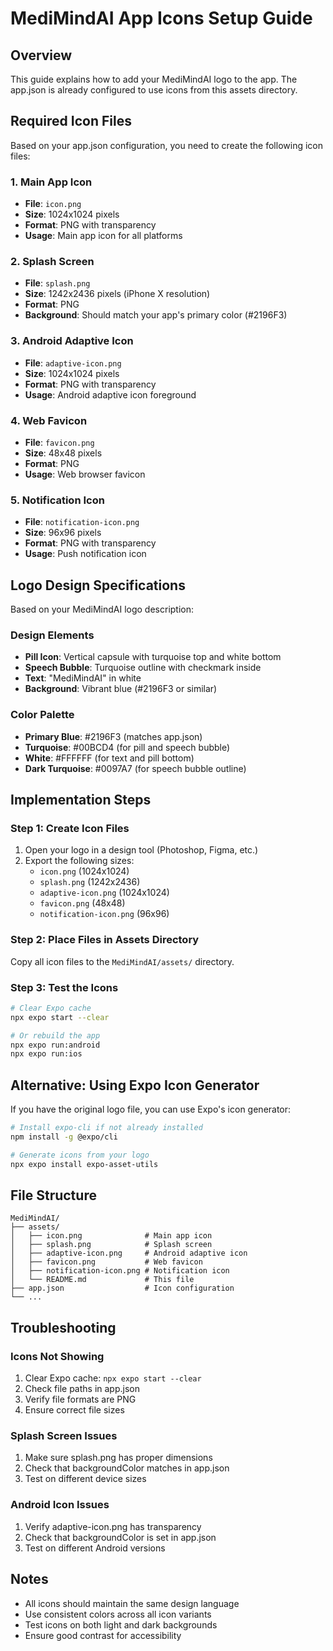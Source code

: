 # MediMindAI App Icons Setup Guide

## Overview
This guide explains how to add your MediMindAI logo to the app. The app.json is already configured to use icons from this assets directory.

## Required Icon Files

Based on your app.json configuration, you need to create the following icon files:

### 1. Main App Icon
- **File**: `icon.png`
- **Size**: 1024x1024 pixels
- **Format**: PNG with transparency
- **Usage**: Main app icon for all platforms

### 2. Splash Screen
- **File**: `splash.png`
- **Size**: 1242x2436 pixels (iPhone X resolution)
- **Format**: PNG
- **Background**: Should match your app's primary color (#2196F3)

### 3. Android Adaptive Icon
- **File**: `adaptive-icon.png`
- **Size**: 1024x1024 pixels
- **Format**: PNG with transparency
- **Usage**: Android adaptive icon foreground

### 4. Web Favicon
- **File**: `favicon.png`
- **Size**: 48x48 pixels
- **Format**: PNG
- **Usage**: Web browser favicon

### 5. Notification Icon
- **File**: `notification-icon.png`
- **Size**: 96x96 pixels
- **Format**: PNG with transparency
- **Usage**: Push notification icon

## Logo Design Specifications

Based on your MediMindAI logo description:

### Design Elements
- **Pill Icon**: Vertical capsule with turquoise top and white bottom
- **Speech Bubble**: Turquoise outline with checkmark inside
- **Text**: "MediMindAI" in white
- **Background**: Vibrant blue (#2196F3 or similar)

### Color Palette
- **Primary Blue**: #2196F3 (matches app.json)
- **Turquoise**: #00BCD4 (for pill and speech bubble)
- **White**: #FFFFFF (for text and pill bottom)
- **Dark Turquoise**: #0097A7 (for speech bubble outline)

## Implementation Steps

### Step 1: Create Icon Files
1. Open your logo in a design tool (Photoshop, Figma, etc.)
2. Export the following sizes:
   - `icon.png` (1024x1024)
   - `splash.png` (1242x2436)
   - `adaptive-icon.png` (1024x1024)
   - `favicon.png` (48x48)
   - `notification-icon.png` (96x96)

### Step 2: Place Files in Assets Directory
Copy all icon files to the `MediMindAI/assets/` directory.

### Step 3: Test the Icons
```bash
# Clear Expo cache
npx expo start --clear

# Or rebuild the app
npx expo run:android
npx expo run:ios
```

## Alternative: Using Expo Icon Generator

If you have the original logo file, you can use Expo's icon generator:

```bash
# Install expo-cli if not already installed
npm install -g @expo/cli

# Generate icons from your logo
npx expo install expo-asset-utils
```

## File Structure
```
MediMindAI/
├── assets/
│   ├── icon.png              # Main app icon
│   ├── splash.png            # Splash screen
│   ├── adaptive-icon.png     # Android adaptive icon
│   ├── favicon.png           # Web favicon
│   ├── notification-icon.png # Notification icon
│   └── README.md             # This file
├── app.json                  # Icon configuration
└── ...
```

## Troubleshooting

### Icons Not Showing
1. Clear Expo cache: `npx expo start --clear`
2. Check file paths in app.json
3. Verify file formats are PNG
4. Ensure correct file sizes

### Splash Screen Issues
1. Make sure splash.png has proper dimensions
2. Check that backgroundColor matches in app.json
3. Test on different device sizes

### Android Icon Issues
1. Verify adaptive-icon.png has transparency
2. Check that backgroundColor is set in app.json
3. Test on different Android versions

## Notes
- All icons should maintain the same design language
- Use consistent colors across all icon variants
- Test icons on both light and dark backgrounds
- Ensure good contrast for accessibility
